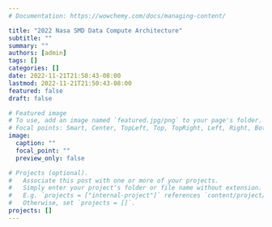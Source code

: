 ```yaml
---
# Documentation: https://wowchemy.com/docs/managing-content/

title: "2022 Nasa SMD Data Compute Architecture"
subtitle: ""
summary: ""
authors: [admin]
tags: []
categories: []
date: 2022-11-21T21:50:43-08:00
lastmod: 2022-11-21T21:50:43-08:00
featured: false
draft: false

# Featured image
# To use, add an image named `featured.jpg/png` to your page's folder.
# Focal points: Smart, Center, TopLeft, Top, TopRight, Left, Right, BottomLeft, Bottom, BottomRight.
image:
  caption: ""
  focal_point: ""
  preview_only: false

# Projects (optional).
#   Associate this post with one or more of your projects.
#   Simply enter your project's folder or file name without extension.
#   E.g. `projects = ["internal-project"]` references `content/project/deep-learning/index.md`.
#   Otherwise, set `projects = []`.
projects: []
---
```

